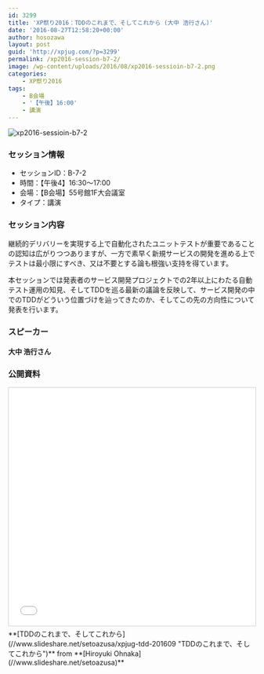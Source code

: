 ```yaml
---
id: 3299
title: 'XP祭り2016：TDDのこれまで、そしてこれから (大中 浩行さん)'
date: '2016-08-27T12:58:20+00:00'
author: hosozawa
layout: post
guid: 'http://xpjug.com/?p=3299'
permalink: /xp2016-session-b7-2/
image: /wp-content/uploads/2016/08/xp2016-sessioin-b7-2.png
categories:
    - XP祭り2016
tags:
    - B会場
    - '【午後】16:00'
    - 講演
---
```


![xp2016-sessioin-b7-2](http://xpjug.com/wp-content/uploads/2016/08/xp2016-sessioin-b7-2.png)

### セッション情報

- セッションID：B-7-2
- 時間：【午後4】16:30～17:00
- 会場：【B会場】55号館1F大会議室
- タイプ：講演

### セッション内容

継続的デリバリーを実現する上で自動化されたユニットテストが重要であることの認知は広がりつつありますが、一方で素早く新規サービスの開発を進める上でテストは最小限にすべき、又は不要とする論も根強い支持を得ています。

本セッションでは発表者のサービス開発プロジェクトでの2年以上にわたる自動テスト運用の知見、そしてTDDを巡る最新の議論を反映して、サービス開発の中でのTDDがどういう位置づけを辿ってきたのか、そしてこの先の方向性について発表を行います。

### スピーカー

#### 大中 浩行さん

### 公開資料

<iframe allowfullscreen="" frameborder="0" height="485" marginheight="0" marginwidth="0" scrolling="no" src="//www.slideshare.net/slideshow/embed_code/key/qpbNmsGEZhC5Yj" style="border:1px solid #CCC; border-width:1px; margin-bottom:5px; max-width: 100%;" width="595"> </iframe>

<div style="margin-bottom:5px">  **[TDDのこれまで、そしてこれから](//www.slideshare.net/setoazusa/xpjug-tdd-201609 "TDDのこれまで、そしてこれから")**  from **[Hiroyuki Ohnaka](//www.slideshare.net/setoazusa)** </div>